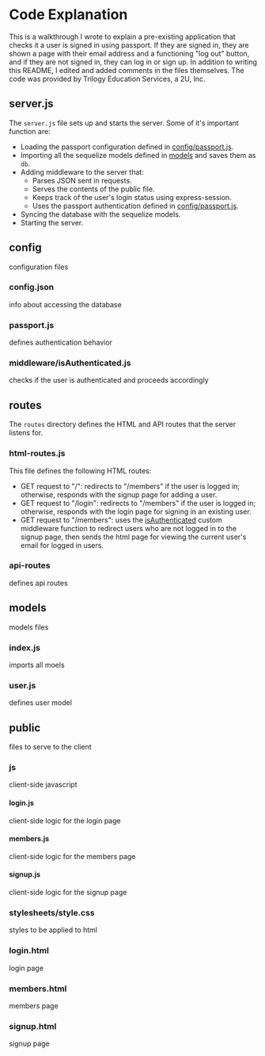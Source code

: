 # Code Explanation

This is a walkthrough I wrote to explain a pre-existing application that checks it a user is signed in using passport. If they are signed in, they are shown a page with their email address and a functioning "log out" button, and if they are not signed in, they can log in or sign up. In addition to writing this README, I edited and added comments in the files themselves. The code was provided by Trilogy Education Services, a 2U, Inc.

## server.js

The `server.js` file sets up and starts the server. Some of it's important function are:

* Loading the passport configuration defined in [config/passport.js](#passport.js).
* Importing all the sequelize models defined in [models](#models) and saves them as `db`.
* Adding middleware to the server that:
    * Parses JSON sent in requests.
    * Serves the contents of the public file.
    * Keeps track of the user's login status using express-session.
    * Uses the passport authentication defined in [config/passport.js](#passport.js).
* Syncing the database with the sequelize models.
* Starting the server.

## config

configuration files

### config.json

info about accessing the database

### passport.js

defines authentication behavior

### middleware/isAuthenticated.js

checks if the user is authenticated and proceeds accordingly

## routes

The `routes` directory defines the HTML and API routes that the server listens for.

### html-routes.js

This file defines the following HTML routes:

* GET request to "/": redirects to "/members" if the user is logged in; otherwise, responds with the signup page for adding a user.
* GET request to "/login": redirects to "/members" if the user is logged in; otherwise, responds with the login page for signing in an existing user.
* GET request to "/members": uses the [isAuthenticated](#middleware/isAuthenticated.js) custom middleware function to redirect users who are not logged in to the signup page, then sends the html page for viewing the current user's email for logged in users.

### api-routes

defines api routes

## models

models files

### index.js

imports all moels

### user.js

defines user model

## public

files to serve to the client

### js

client-side javascript

#### login.js

client-side logic for the login page

#### members.js

client-side logic for the members page

#### signup.js

client-side logic for the signup page

### stylesheets/style.css

styles to be applied to html

### login.html

login page

### members.html

members page

### signup.html

signup page